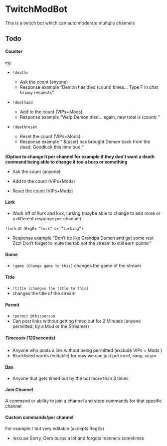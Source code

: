 # TwitchModBot

This is a twitch bot which can auto moderate multiple channels

## Todo

#### Counter

eg:

- `!deaths`

  - Ask the count (anyone)
  - Response example “Demon has died (count) times... Type F in chat to pay respects”

- `!deathadd`

  - Add to the count (VIPs+Mods)
  - Response example “Welp Demon died... again, new total is (count) “

- `!deathreset`
  - Reset the count (VIPs+Mods)
  - Response example “ $(user) has brought Demon back from the dead, Goodluck this time bud “

**(Option to change it per channel for example if they don’t want a death command being able to change it too a burp or something**

- Ask the count (anyone)

- Add to the count (VIPs+Mods)

- Reset the count (VIPs+Mods)

#### Lurk

- Work off of !lurk and lurk, lurking (maybe able to change to add more or a different response per channel)

`!lurk` or `(RegEx “lurk” or “lurking”)`

- Response example “Don’t be like Grandpa Demon and get some rest Zzz! Don’t forget to mute the tab not the stream to still earn points!”

#### Game

- `!game (Change game to this)`
  changes the game of the stream

#### Title

- `!title (changes the title to this)`
- changes the title of the stream

#### Permit

- `!permit @thisperson`
- Can post links without getting timed out for 2 Minutes (anyone permitted, by a Mod or the Streamer)

##### Timeouts (120seconds)

- Anyone who posts a link without being permitted (exclude VIPs + Mods )
- Blacklisted words (editable) for now we can just put incel, simp, virgin

#### Ban

- Anyone that gets timed out by the bot more than 3 times

#### Join Channel

A command or ability to join a channel and store commands for that specific channel

#### Custom commands/per channel

For example / but very editable (accepts RegEx)

- !excuse Sorry, Dero burps a lot and forgots manners sometimes
